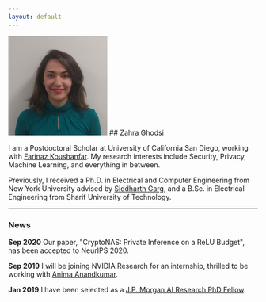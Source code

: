 ```yaml
---
layout: default
---
```


<img class="profile-picture" src="zahra.png">
## Zahra Ghodsi

I am a Postdoctoral Scholar at University of California San Diego, working with [Farinaz Koushanfar](https://farinaz.eng.ucsd.edu/). My research interests include Security, Privacy, Machine Learning, and everything in between.

Previously, I received a Ph.D. in Electrical and Computer Engineering from New York University advised by [Siddharth Garg](http://wp.nyu.edu/ensure_group/), and a B.Sc. in Electrical Engineering from Sharif University of Technology.

---

### News
**Sep 2020** Our paper, "CryptoNAS: Private Inference on a ReLU Budget", has been accepted to NeurIPS 2020.

**Sep 2019** I will be joining NVIDIA Research for an internship, thrilled to be working with [Anima Anandkumar](https://research.nvidia.com/person/anima-anandkumar).

**Jan 2019** I have been selected as a [J.P. Morgan AI Research PhD Fellow](https://www.jpmorgan.com/country/US/en/technology/ai/awards/phd-fellowship-award-recipients).

